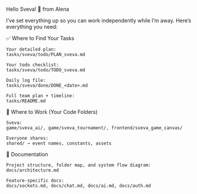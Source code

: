 Hello Sveva! 👋 from Alena

I’ve set everything up so you can work independently while I’m away. Here’s everything you need:

✅ Where to Find Your Tasks

    Your detailed plan:
    tasks/sveva/todo/PLAN_sveva.md

    Your todo checklist:
    tasks/sveva/todo/TODO_sveva.md

    Daily log file:
    tasks/sveva/done/DONE_<date>.md

    Full team plan + timeline:
    tasks/README.md

📁 Where to Work (Your Code Folders)

    Sveva:
    game/sveva_ai/, game/sveva_tournament/, frontend/sveva_game_canvas/

    Everyone shares:
    shared/ → event names, constants, assets

📘 Documentation

    Project structure, folder map, and system flow diagram:
    docs/architecture.md

    Feature-specific docs:
    docs/sockets.md, docs/chat.md, docs/ai.md, docs/auth.md